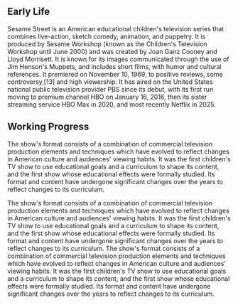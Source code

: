 ## Early Life

Sesame Street is an American educational children's television series that combines live-action, sketch comedy, animation, and puppetry. It is produced by Sesame Workshop (known as the Children's Television Workshop until June 2000) and was created by Joan Ganz Cooney and Lloyd Morrisett. It is known for its images communicated through the use of Jim Henson's Muppets, and includes short films, with humor and cultural references. It premiered on November 10, 1969, to positive reviews, some controversy,[13] and high viewership. It has aired on the United States national public television provider PBS since its debut, with its first run moving to premium channel HBO on January 16, 2016, then its sister streaming service HBO Max in 2020, and most recently Netflix in 2025.


## Working Progress
The show's format consists of a combination of commercial television production elements and techniques which have evolved to reflect changes in American culture and audiences' viewing habits. It was the first children's TV show to use educational goals and a curriculum to shape its content, and the first show whose educational effects were formally studied. Its format and content have undergone significant changes over the years to reflect changes to its curriculum.

The show's format consists of a combination of commercial television production elements and techniques which have evolved to reflect changes in American culture and audiences' viewing habits. It was the first children's TV show to use educational goals and a curriculum to shape its content, and the first show whose educational effects were formally studied. Its format and content have undergone significant changes over the years to reflect changes to its curriculum.
The show's format consists of a combination of commercial television production elements and techniques which have evolved to reflect changes in American culture and audiences' viewing habits. It was the first children's TV show to use educational goals and a curriculum to shape its content, and the first show whose educational effects were formally studied. Its format and content have undergone significant changes over the years to reflect changes to its curriculum.